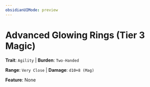 ```yaml
---
obsidianUIMode: preview
---
```

# Advanced Glowing Rings (Tier 3 Magic)

**Trait**: `Agility` | **Burden**: `Two-Handed`

**Range**: `Very Close` | **Damage**: `d10+8 (Mag)`

**Feature**: None